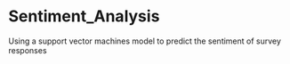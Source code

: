 # Sentiment_Analysis
Using a support vector machines model to predict the sentiment of survey responses
